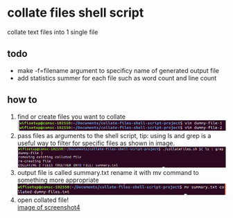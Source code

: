 # collate files shell script
collate text files into 1 single file

## todo
* make -f=filename argument to specificy name of generated output file
* add statistics summer for each file such as word count and line count

## how to
1. find or create files you want to collate
![image of screenshot1](./screenshot1.png)
2. pass files as arguments to the shell script, tip: using ls and grep is a useful way to filter for specific files as shown in image.
![image of screenshot2](./screenshot2.png)
3. output file is called summary.txt rename it with mv command to something more appropriate
![image of screenshot3](./screenshot3.png)
4. open collated file!  
[image of screenshot4](./screenshot4.png)
